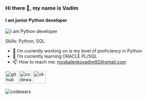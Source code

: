 ### Hi there 👋, my name is Vadim
#### I am junior Python developer
![I am Python developer](https://static.tildacdn.com/tild6235-3762-4566-b266-336433626430/gbnjyvjhbtq.png)


Skills: Python, SQL

- 🔭 I’m currently working on is my level of proficiency in Python 
- 🌱 I’m currently learning ORACLE PL/SQL 
- 📫 How to reach me: moskalenkovadim92@gmail.com 


[<img src='https://cdn.jsdelivr.net/npm/simple-icons@3.0.1/icons/github.svg' alt='github' height='40'>](https://github.com/https://github.com/V-Moskalenko)  [<img src='https://cdn.jsdelivr.net/npm/simple-icons@3.0.1/icons/codewars.svg' alt='codewars' height='40'>](https://www.codewars.com/users/V-Moskalenko)  [<img src='https://cdn.jsdelivr.net/npm/simple-icons@3.0.1/icons/vk.svg' alt='vk' height='40'>](https://vk.com/phoenix_new)  

![codewars](https://www.codewars.com/users/V-Moskalenko/badges/large)
